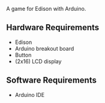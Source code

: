 A game for Edison with Arduino.

Hardware Requirements
---------------------
- Edison
- Arduino breakout board
- Button
- (2x16) LCD display

Software Requirements
---------------------
- Arduino IDE
